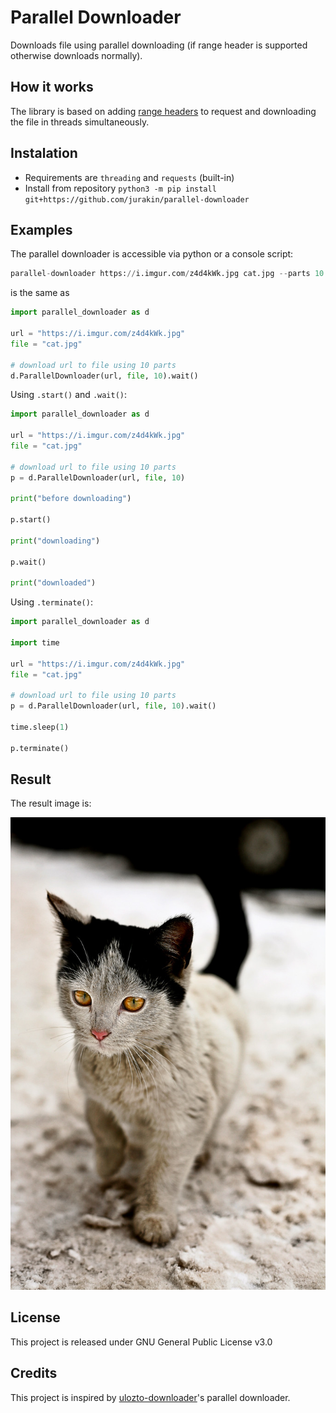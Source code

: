 # Parallel Downloader

Downloads file using parallel downloading (if range header is supported otherwise downloads normally).

## How it works

The library is based on adding [range headers](https://developer.mozilla.org/en-US/docs/Web/HTTP/Range_requests) to request and downloading the file in threads simultaneously.

## Instalation

- Requirements are `threading` and `requests` (built-in)
- Install from repository `python3 -m pip install git+https://github.com/jurakin/parallel-downloader`

## Examples

The parallel downloader is accessible via python or a console script:

```python
parallel-downloader https://i.imgur.com/z4d4kWk.jpg cat.jpg --parts 10
```
is the same as

```python
import parallel_downloader as d

url = "https://i.imgur.com/z4d4kWk.jpg"
file = "cat.jpg"

# download url to file using 10 parts
d.ParallelDownloader(url, file, 10).wait()
```

Using `.start()` and `.wait()`:

```python
import parallel_downloader as d

url = "https://i.imgur.com/z4d4kWk.jpg"
file = "cat.jpg"

# download url to file using 10 parts
p = d.ParallelDownloader(url, file, 10)

print("before downloading")

p.start()

print("downloading")

p.wait()

print("downloaded")
```

Using `.terminate()`:

```python
import parallel_downloader as d

import time

url = "https://i.imgur.com/z4d4kWk.jpg"
file = "cat.jpg"

# download url to file using 10 parts
p = d.ParallelDownloader(url, file, 10).wait()

time.sleep(1)

p.terminate()
```

## Result

The result image is:

![cat](./cat.jpg?raw=true)

## License

This project is released under GNU General Public License v3.0

## Credits

This project is inspired by [ulozto-downloader](https://github.com/setnicka/ulozto-downloader)'s parallel downloader.
